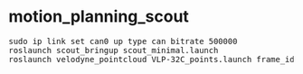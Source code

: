 # motion_planning_scout

<pre>
sudo ip link set can0 up type can bitrate 500000
roslaunch scout_bringup scout_minimal.launch
roslaunch velodyne_pointcloud VLP-32C_points.launch frame_id:=base_link

</pre>

